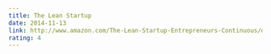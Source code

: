 ```yaml
---
title: The Lean Startup
date: 2014-11-13
link: http://www.amazon.com/The-Lean-Startup-Entrepreneurs-Continuous/dp/0307887898
rating: 4
---
```


